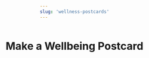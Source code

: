 ```yaml
---
slug: 'wellness-postcards'
---
```


<style>
    body {
        display: flex;
        flex-direction: column;
        align-items: center;
    }

    canvas {
        border: 1px solid black;
        max-width: 80vw;
        max-height: 80vh;
        margin: 0 auto;
    }

    #inputs {
        display: flex;
        flex-direction: column;
        gap: 10px;
        margin: 20px;
        padding: 10px;
    }
</style>

<h1>Make a Wellbeing Postcard</h1>
<div id="visual"></div>
<div id="inputs"></div>


<script type="module">
    // create a canvas which renders the postcard front and back
    const canvas = document.createElement('canvas');
    canvas.width = 1200;
    canvas.height = 630 * 2;
    const ctx = canvas.getContext('2d');

    document.getElementById('visual').appendChild(canvas);

    const label1 = document.createElement('label');
    label1.textContent = 'Message';
    document.getElementById('inputs').appendChild(label1);
    const textbox = document.createElement('textarea');
    textbox.innerHTML = ["Fair pay", "Good working conditions", "A sense of purpose", "A sense of belonging", "A sense of achievement"][Math.floor(Math.random() * 5)];
    textbox.oninput = () => {
        console.log('input');
        renderPostcard();
    }
    document.getElementById('inputs').appendChild(textbox);

    const label2 = document.createElement('label');
    label2.textContent = 'Signed by';
    document.getElementById('inputs').appendChild(label2);

    const signedBy = document.createElement('input');
    signedBy.placeholder = 'Anonymous';
    signedBy.oninput = renderPostcard;
    document.getElementById('inputs').appendChild(signedBy);

    // font selection
    const label3 = document.createElement('label');
    label3.textContent = 'Font';
    document.getElementById('inputs').appendChild(label3);

    const fontSelect = document.createElement('select');
    fontSelect.onchange = renderPostcard;
    document.getElementById('inputs').appendChild(fontSelect);

    const fonts = ['cursive', 'serif', 'fantasy', 'sans-serif', 'monospace'];
    fonts.forEach((font) => {
        const option = document.createElement('option');
        option.value = font;
        option.textContent = font;
        fontSelect.appendChild(option);
    });

    // font size
    const label4 = document.createElement('label');
    label4.textContent = 'Font Size';
    document.getElementById('inputs').appendChild(label4);

    const fontSize = document.createElement('input');
    fontSize.type = 'number';
    fontSize.value = 46;
    fontSize.oninput = renderPostcard;
    fontSize.max = 46;
    fontSize.min = 30;
    document.getElementById('inputs').appendChild(fontSize);

    // save image (as jpg) button
    const saveButton = document.createElement('button');
    saveButton.textContent = 'Save Image';
    saveButton.onclick = () => {
        const link = document.createElement('a');
        link.download = 'postcard.jpg';
        link.href = canvas.toDataURL('image/jpeg');
        link.click();
    }
    document.getElementById('inputs').appendChild(saveButton);


    // draw stamp /assets/WATU-Stamp.png
    const img = new Image();
    img.src = '/media/WATU-Stamp.png';
    img.onload = renderPostcard;


    const recImg = new Image();
    recImg.src = '/media/well-rec-centre.jpeg';
    recImg.onload = renderPostcard;

    renderPostcard();

    function renderPostcard() {
        // clear
        ctx.fillStyle = 'white';
        ctx.fillRect(0, 0, 1200, 630 * 2);

        // rec-centre.jpeg
        // draw image on top half
        ctx.drawImage(recImg, 0, 0, 1200, 630);

        // render "What wellness means to me" on the front
        ctx.fillStyle = 'white';
        ctx.font = 'bold 46px monospace';
        // add drop shadow
        ctx.shadowColor = 'black';
        ctx.shadowBlur = 8;
        ctx.shadowOffsetX = 3;
        ctx.shadowOffsetY = 3;
        ctx.fillText('What wellness means to me...', 100, 550);
        ctx.fillText('What wellness means to me...', 100, 550);
        ctx.fillText('What wellness means to me...', 100, 550);
        ctx.fillText('What wellness means to me...', 100, 550);

        // reset drop shadow
        ctx.shadowColor = 'transparent';
        ctx.shadowBlur = 0;
        ctx.shadowOffsetX = 0;
        ctx.shadowOffsetY = 0;


        // draw a line between the front and back
        ctx.fillStyle = 'black';
        ctx.strokeStyle = 'black';
        ctx.beginPath();
        ctx.moveTo(0, 630);
        ctx.lineTo(1200, 630);
        ctx.stroke();
        // draw lines for text on the back
        ctx.fillStyle = 'black';
        ctx.font = fontSize.value + 'px ' + fontSelect.value;
        for (let i = 0; i < 5; i++) {
            ctx.beginPath();
            ctx.moveTo(100, 850 + i * 50);
            ctx.lineTo(600, 850 + i * 50);
            ctx.stroke();
            // render line of text
        }

        let numberOfLines = Math.min(textbox.value.split('\n').length, 12)

        for (let i = 0; i < Math.min(numberOfLines, 12); i++) {
            // ctx.fillText(textbox.value.split('\n')[i] || '', 100, 850 + i * 50 - 5);
            let text = textbox.value.split('\n')[i] || '';

            // take number of lines and if they are over 5, offset i by half the difference
            let offset = 0;
            if (numberOfLines > 5) {
                offset = -Math.floor(((numberOfLines - 5) / 2))
            }

            ctx.fillText(text, 100, 850 + (i + offset) * 50 - 5);
        }

        // draw signed by
        const name = signedBy.value || 'Anonymous';
        // right align
        ctx.textAlign = 'right';
        ctx.fillText('-' + name, 1100, 850 + 5 * 50 - 5);
        ctx.textAlign = 'left';


        // draw a box on the right for stamp
        ctx.beginPath();
        ctx.moveTo(800 + 150, 1200 - 550);
        ctx.lineTo(800 + 150, 1200 - 550);
        ctx.lineTo(1000 + 150, 1200 - 550);
        ctx.lineTo(1000 + 150, 1400 - 550);
        ctx.lineTo(800 + 150, 1400 - 550);
        ctx.lineTo(800 + 150, 1200 - 550);
        ctx.stroke();


        ctx.save();
        ctx.translate(800 + 150 + 100, 1200 - 550 + 100);
        ctx.rotate(Math.PI / 40);
        ctx.drawImage(img, -130, -100, 250, 200);
        ctx.restore();
    }
</script>